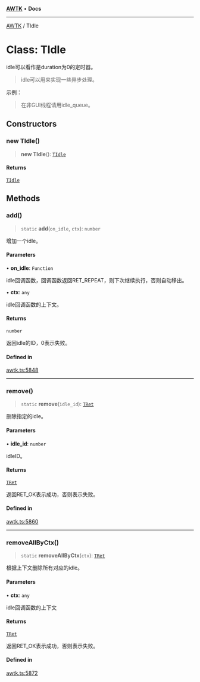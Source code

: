 [**AWTK**](../README.md) • **Docs**

***

[AWTK](../globals.md) / TIdle

# Class: TIdle

idle可以看作是duration为0的定时器。

> idle可以用来实现一些异步处理。

示例：

> 在非GUI线程请用idle\_queue。

## Constructors

### new TIdle()

> **new TIdle**(): [`TIdle`](TIdle.md)

#### Returns

[`TIdle`](TIdle.md)

## Methods

### add()

> `static` **add**(`on_idle`, `ctx`): `number`

增加一个idle。

#### Parameters

• **on\_idle**: `Function`

idle回调函数，回调函数返回RET_REPEAT，则下次继续执行，否则自动移出。

• **ctx**: `any`

idle回调函数的上下文。

#### Returns

`number`

返回idle的ID，0表示失败。

#### Defined in

[awtk.ts:5848](https://github.com/zlgopen/awtk-binding/blob/b1e618d759250c07a8449fe21dad19c89a7f6c51/tools/code_gen/js/output/awtk.ts#L5848)

***

### remove()

> `static` **remove**(`idle_id`): [`TRet`](../enumerations/TRet.md)

删除指定的idle。

#### Parameters

• **idle\_id**: `number`

idleID。

#### Returns

[`TRet`](../enumerations/TRet.md)

返回RET_OK表示成功，否则表示失败。

#### Defined in

[awtk.ts:5860](https://github.com/zlgopen/awtk-binding/blob/b1e618d759250c07a8449fe21dad19c89a7f6c51/tools/code_gen/js/output/awtk.ts#L5860)

***

### removeAllByCtx()

> `static` **removeAllByCtx**(`ctx`): [`TRet`](../enumerations/TRet.md)

根据上下文删除所有对应的idle。

#### Parameters

• **ctx**: `any`

idle回调函数的上下文

#### Returns

[`TRet`](../enumerations/TRet.md)

返回RET_OK表示成功，否则表示失败。

#### Defined in

[awtk.ts:5872](https://github.com/zlgopen/awtk-binding/blob/b1e618d759250c07a8449fe21dad19c89a7f6c51/tools/code_gen/js/output/awtk.ts#L5872)
